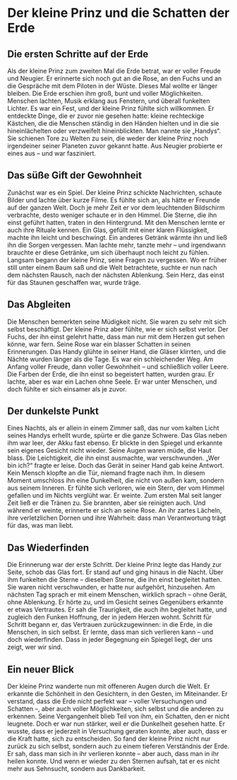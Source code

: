 # Der kleine Prinz und die Schatten der Erde

## Die ersten Schritte auf der Erde  
Als der kleine Prinz zum zweiten Mal die Erde betrat, war er voller Freude und Neugier. Er erinnerte sich noch gut an die Rose, an den Fuchs und an die Gespräche mit dem Piloten in der Wüste. Dieses Mal wollte er länger bleiben. Die Erde erschien ihm groß, bunt und voller Möglichkeiten. Menschen lachten, Musik erklang aus Fenstern, und überall funkelten Lichter. Es war ein Fest, und der kleine Prinz fühlte sich willkommen.
Er entdeckte Dinge, die er zuvor nie gesehen hatte: kleine rechteckige Kästchen, die die Menschen ständig in den Händen hielten und in die sie hineinlächelten oder verzweifelt hineinblickten. Man nannte sie „Handys“. Sie schienen Tore zu Welten zu sein, die weder der kleine Prinz noch irgendeiner seiner Planeten zuvor gekannt hatte. Aus Neugier probierte er eines aus – und war fasziniert.

## Das süße Gift der Gewohnheit
Zunächst war es ein Spiel. Der kleine Prinz schickte Nachrichten, schaute Bilder und lachte über kurze Filme. Es fühlte sich an, als hätte er Freunde auf der ganzen Welt. Doch je mehr Zeit er vor dem leuchtenden Bildschirm verbrachte, desto weniger schaute er in den Himmel. Die Sterne, die ihn einst geführt hatten, traten in den Hintergrund.
Mit den Menschen lernte er auch ihre Rituale kennen. Ein Glas, gefüllt mit einer klaren Flüssigkeit, machte ihn leicht und beschwingt. Ein anderes Getränk wärmte ihn und ließ ihn die Sorgen vergessen. Man lachte mehr, tanzte mehr – und irgendwann brauchte er diese Getränke, um sich überhaupt noch leicht zu fühlen.
Langsam begann der kleine Prinz, seine Fragen zu vergessen. Wo er früher still unter einem Baum saß und die Welt betrachtete, suchte er nun nach dem nächsten Rausch, nach der nächsten Ablenkung. Sein Herz, das einst für das Staunen geschaffen war, wurde träge.

## Das Abgleiten
Die Menschen bemerkten seine Müdigkeit nicht. Sie waren zu sehr mit sich selbst beschäftigt. Der kleine Prinz aber fühlte, wie er sich selbst verlor. Der Fuchs, der ihn einst gelehrt hatte, dass man nur mit dem Herzen gut sehen könne, war fern. Seine Rose war ein blasser Schatten in seinen Erinnerungen. Das Handy glühte in seiner Hand, die Gläser klirrten, und die Nächte wurden länger als die Tage.
Es war ein schleichender Weg. Am Anfang voller Freude, dann voller Gewohnheit – und schließlich voller Leere. Die Farben der Erde, die ihn einst so begeistert hatten, wurden grau. Er lachte, aber es war ein Lachen ohne Seele. Er war unter Menschen, und doch fühlte er sich einsamer als je zuvor.

## Der dunkelste Punkt
Eines Nachts, als er allein in einem Zimmer saß, das nur vom kalten Licht seines Handys erhellt wurde, spürte er die ganze Schwere. Das Glas neben ihm war leer, der Akku fast ebenso. Er blickte in den Spiegel und erkannte sein eigenes Gesicht nicht wieder. Seine Augen waren müde, die Haut blass. Die Leichtigkeit, die ihn einst ausmachte, war verschwunden.
„Wer bin ich?“ fragte er leise. Doch das Gerät in seiner Hand gab keine Antwort. Kein Mensch klopfte an die Tür, niemand fragte nach ihm. In diesem Moment umschloss ihn eine Dunkelheit, die nicht von außen kam, sondern aus seinem Inneren. Er fühlte sich verloren, wie ein Stern, der vom Himmel gefallen und im Nichts verglüht war.
Er weinte. Zum ersten Mal seit langer Zeit ließ er die Tränen zu. Sie brannten, aber sie reinigten auch. Und während er weinte, erinnerte er sich an seine Rose. An ihr zartes Lächeln, ihre verletzlichen Dornen und ihre Wahrheit: dass man Verantwortung trägt für das, was man liebt.

## Das Wiederfinden
Die Erinnerung war der erste Schritt. Der kleine Prinz legte das Handy zur Seite, schob das Glas fort. Er stand auf und ging hinaus in die Nacht. Über ihm funkelten die Sterne – dieselben Sterne, die ihn einst begleitet hatten. Sie waren nicht verschwunden, er hatte nur aufgehört, hinzusehen.
Am nächsten Tag sprach er mit einem Menschen, wirklich sprach – ohne Gerät, ohne Ablenkung. Er hörte zu, und im Gesicht seines Gegenübers erkannte er etwas Vertrautes. Er sah die Traurigkeit, die auch ihn begleitet hatte, und zugleich den Funken Hoffnung, der in jedem Herzen wohnt.
Schritt für Schritt begann er, das Vertrauen zurückzugewinnen: in die Erde, in die Menschen, in sich selbst. Er lernte, dass man sich verlieren kann – und doch wiederfinden. Dass in jeder Begegnung ein Spiegel liegt, der uns zeigt, wer wir sind.

## Ein neuer Blick
Der kleine Prinz wanderte nun mit offeneren Augen durch die Welt. Er erkannte die Schönheit in den Gesichtern, in den Gesten, im Miteinander. Er verstand, dass die Erde nicht perfekt war – voller Versuchungen und Schatten –, aber auch voller Möglichkeiten, sich selbst und die anderen zu erkennen.
Seine Vergangenheit blieb Teil von ihm, ein Schatten, den er nicht leugnete. Doch er war nun stärker, weil er die Dunkelheit gesehen hatte. Er wusste, dass er jederzeit in Versuchung geraten konnte, aber auch, dass er die Kraft hatte, sich zu entscheiden.
So fand der kleine Prinz nicht nur zurück zu sich selbst, sondern auch zu einem tieferen Verständnis der Erde. Er sah, dass man sich in ihr verlieren konnte – aber auch, dass man in ihr heilen konnte.
Und wenn er wieder zu den Sternen aufsah, tat er es nicht mehr aus Sehnsucht, sondern aus Dankbarkeit.